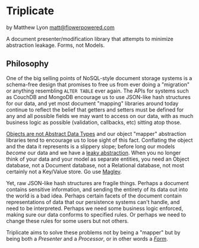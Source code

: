 # Triplicate

by Matthew Lyon <matt@flowerpowered.com>

A document presenter/modification library that attempts to minimize abstraction leakage. Forms, not Models.

## Philosophy

One of the big selling points of NoSQL-style document storage systems is a schema-free design that promises to free us from ever doing a "migration" or anything resembling `ALTER TABLE` ever again. The APIs for systems such as CouchDB and MongoDB encourage us to use JSON-like hash structures for our data, and yet most document "mapping" libraries around today continue to reflect the belief that getters and setters must be defined for any and all possible fields we may want to access on our data, with as much business logic as possible (validation, callbacks, etc) sitting atop those.

[Objects are not Abstract Data Types](http://stuartsierra.com/2009/12/14/objects-are-not-adts) and our object "mapper" abstraction libraries tend to encourage us to lose sight of this fact. Conflating the object and the data it represents is a slippery slope; before long our models _become_ our data and we have a [leaky abstraction](http://www.joelonsoftware.com/articles/LeakyAbstractions.html). When you no longer think of your data and your model as separate entities, you need an Object database, not a Document database, not a Relational database, not most certainly not a Key/Value store. Go use [Maglev](http://ruby.gemstone.com/).

Yet, raw JSON-like hash structures are fragile things. Perhaps a document contains sensitive information, and sending the entirety of its data out into the world is a bad idea. Perhaps certain facets of the document contain representations of data that our persistence systems can't handle, and need to be interpreted. Perhaps we need some business logic enforced, making sure our data conforms to specified rules. Or perhaps we need to change these rules for some users but not others.

Triplicate aims to solve these problems not by being a "mapper" but by being both a _Presenter_ and a _Processor_, or in other words a [_Form_](http://en.wikipedia.org/wiki/Form_(document)).